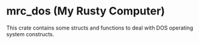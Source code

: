 # mrc_dos (My Rusty Computer)

This crate contains some structs and functions to deal with DOS operating system constructs. 
